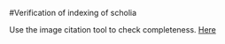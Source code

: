 #Verification of indexing of scholia



Use the image citation tool to check completeness.
[Here](http://www.homermultitext.org/ict2/?)